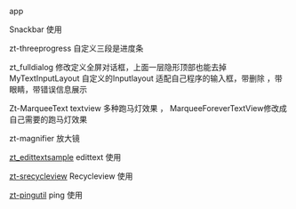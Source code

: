 app

Snackbar 使用

zt-threeprogress
自定义三段是进度条


zt_fulldialog
修改定义全屏对话框，上面一层隐形顶部也能去掉
MyTextInputLayout 自定义的Inputlayout 适配自己程序的输入框，带删除 ，带眼睛，带错误信息展示


Zt-MarqueeText
textview 多种跑马灯效果 ， MarqueeForeverTextView修改成自己需要的跑马灯效果

zt-magnifier
放大镜


[zt_edittextsample](zt_edittextsample)  edittext 使用

[zt-srecycleview](zt-srecycleview) Recycleview 使用

[zt-pingutil](zt-pingutil) ping 使用 